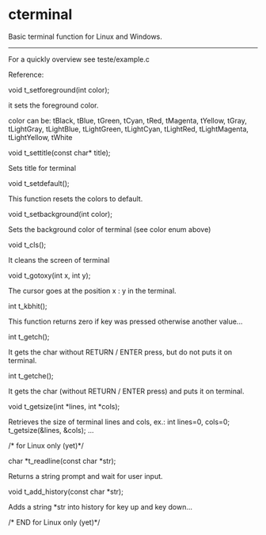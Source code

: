 # cterminal
Basic terminal function for Linux and Windows.

------------------------------------------

For a quickly overview see teste/example.c




Reference:

void t_setforeground(int color);

  it sets the foreground color.
  
color can be: tBlack, tBlue, tGreen, tCyan, tRed, tMagenta, tYellow, tGray, tLightGray, tLightBlue, tLightGreen, tLightCyan, tLightRed, tLightMagenta, tLightYellow, tWhite


void t_settitle(const char* title);

Sets title for terminal


void t_setdefault();

This function resets the colors to default.

void t_setbackground(int color);

Sets the background color of terminal (see color enum above)


void t_cls();

It cleans the screen of terminal


void t_gotoxy(int x, int y);

The cursor goes at the position x : y in the terminal.


int t_kbhit();

This function returns zero if key was pressed otherwise another value...


int t_getch();

It gets the char without RETURN / ENTER press, but do not puts it on terminal.


int t_getche();

It gets the char (without RETURN / ENTER press) and puts it on terminal.


void t_getsize(int *lines, int *cols);

Retrieves the size of terminal lines and cols, ex.:  int lines=0, cols=0; t_getsize(&lines, &cols); ...


/* for Linux only (yet)*/

char *t_readline(const char *str);

Returns a string prompt and wait for user input.

void t_add_history(const char *str); 

Adds a string *str into history for key up and key down...

/* END for Linux only (yet)*/



